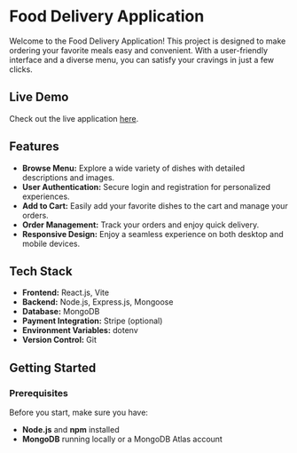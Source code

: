 # Food Delivery Application

Welcome to the Food Delivery Application! This project is designed to make ordering your favorite meals easy and convenient. With a user-friendly interface and a diverse menu, you can satisfy your cravings in just a few clicks.

## Live Demo

Check out the live application [here]([your-deployed-link](https://food-del-frontend-157t.onrender.com/)).

## Features

- **Browse Menu:** Explore a wide variety of dishes with detailed descriptions and images.
- **User Authentication:** Secure login and registration for personalized experiences.
- **Add to Cart:** Easily add your favorite dishes to the cart and manage your orders.
- **Order Management:** Track your orders and enjoy quick delivery.
- **Responsive Design:** Enjoy a seamless experience on both desktop and mobile devices.

## Tech Stack

- **Frontend:** React.js, Vite
- **Backend:** Node.js, Express.js, Mongoose
- **Database:** MongoDB
- **Payment Integration:** Stripe (optional)
- **Environment Variables:** dotenv
- **Version Control:** Git

## Getting Started

### Prerequisites

Before you start, make sure you have:

- **Node.js** and **npm** installed
- **MongoDB** running locally or a MongoDB Atlas account
